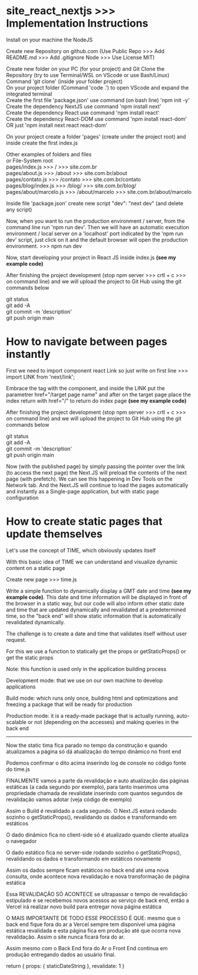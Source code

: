 # site_react_nextjs >>> Implementation Instructions

Install on your machine the NodeJS

Create new Repository on github.com (Use Public Repo >>> Add README.md >>> Add .gitignore Node >>> Use License MIT)

Create new folder on your PC (for your project) and Git Clone the Repository (try to use Terminal/WSL on VScode or use Bash/Linux)</br>
Command 'git clone' (inside your folder project)</br>
On your project folder (Command 'code .') to open VScode and expand the integrated terminal</br>
Create the first file 'package.json' use command (on bash line) 'npm init -y'</br>
Create the dependency NextJS use command 'npm install next'</br>
Create the dependency React use command 'npm install react'</br>
Create the dependency React-DOM use command 'npm install react-dom'</br>
OR just 'npm install next react react-dom'</br>

On your project create a folder 'pages' (create under the project root) and inside create the first index.js

Other examples of folders and files</br>
or File-System root <br>
pages/index.js >>> / >>> site.com.br</br>
pages/about.js >>> /about >>> site.com.br/about</br>
pages/contato.js >>> /contato >>> site.com.br/contato</br>
pages/blog/index.js >>> /blog/ >>> site.com.br/blog/</br>
pages/about/marcelo.js >>> /about/marcelo >>> site.com.br/about/marcelo</br>

Inside file 'package.json' create new script "dev": "next dev" (and delete any script)

Now, when you want to run the production environment / server, from the command line run 'npm run dev'. Then we will have an automatic execution environment / local server on a 'localhost' port indicated by the 'npm run dev' script, just click on it and the default browser will open the production environment. >>> npm run dev

Now, start developing your project in React JS inside index.js **(see my example code)**

After finishing the project development (stop npm server >>> crtl + c >>> on command line) and we will upload the project to Git Hub using the git commands below

git status</br>
git add -A</br>
git commit -m 'description'</br>
git push origin main</br>

# How to navigate between pages instantly

First we need to import component react Link so just write on first line >>> import LINK from 'next/link';

Embrace the tag <a> with the <LINK> component, and inside the LINK put the parametrer href="/target page name" and after on the target page place the index return with href="/" to return do index page **(see my example code)**

After finishing the project development (stop npm server >>> crtl + c >>> on command line) and we will upload the project to Git Hub using the git commands below

git status</br>
git add -A</br>
git commit -m 'description'</br>
git push origin main</br>

Now (with the published page) by simply passing the pointer over the link (to access the next page) the Next.JS will preload the contents of the next page (with prefetch). We can see this happening in Dev Tools on the Network tab. And the Next.JS will continue to load the pages automatically and instantly as a Single-page application, but with static page configuration

# How to create static pages that update themselves

Let's use the concept of TIME, which obviously updates itself

With this basic idea of ​​TIME we can understand and visualize dynamic content on a static page

Create new page >>> time.js

Write a simple function to dynamically display a GMT date and time **(see my example code)**. This date and time information will be displayed in front of the browser in a static way, but our code will also inform other static date and time that are updated dynamically and revalidated at a predetermined time, so the "back end" will show static information that is automatically revalidated dynamically.

The challenge is to create a date and time that validates itself without user request.

For this we use a function to statically get the props or getStaticProps() or get the static props

Note: this function is used only in the application building process

Development mode: that we use on our own machine to develop applications

Build mode: which runs only once, building html and optimizations and freezing a package that will be ready for production

Production mode: it is a ready-made package that is actually running, auto-scalable or not (depending on the accesses) and making queries in the back end

-------------------------------------------------------------------------

Now the static tima fica parado no tempo da construção e quando atualizamos a página só dá atualização do tempo dinâmico no front end

Podemos confirmar o dito acima inserindo log de console no código fonte do time.js

FINALMENTE vamos a parte da revalidação e auto atualização das páginas estáticas (a cada segundo por exemplo), para tanto inserimos uma propriedade chamada de revalidate inserindo com quantos segundos de revalidação vamos adotar (veja código de exemplo)

Assim o Build é revalidado a cada segundo. O Next.JS estará rodando sozinho o getStaticProps(), revalidando os dados e transformando em estáticos

O dado dinâmico fica no client-side só é atualizado quando cliente atualiza o navegador

O dado estático fica no server-side rodando sozinho o getStaticProps(), revalidando os dados e transformando em estáticos novamente

Assim os dados sempre ficam estáticos no back end até uma nova consulta, onde acontece nova revalidação e nova transformação de página estática

Essa REVALIDAÇÃO SÓ ACONTECE se ultrapassar o tempo de revalidação estipulado e se recebemos novos acessos ao serviço de back end, então a Vercel irá realizar novo build para entregar nova página estática

O MAIS IMPORTANTE DE TODO ESSE PROCESSO É QUE: mesmo que o back end fique fora do ar a Vercel sempre tem disponível uma página estática revalidada e esta página fica em produção até que ocorra nova revalidação. Assim o site nunca ficará fora do ar.

Assim mesmo com o Back End fora do Ar o Front End continua em produção entregando dados ao usuário final.

return {
        props: {
            staticDateString
        },
        revalidate: 1
    }